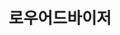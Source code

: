 ---
id: 9
title: 로우어드바이저
caption: 개인회생/파산 비공개 상담요청
url: https://lawadviser.co.kr/
category: Life
device: PC, Mobile
---